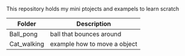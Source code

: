 This repository holds my mini ptojects and exampels to learn scratch


| Folder | Description |
| --- | --- |
| Ball_pong | ball that bounces around
| Cat_walking | example how to move a object

